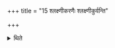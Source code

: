 +++
title = "15 श्लक्ष्णीकरणैः श्लक्ष्णीकुर्वन्ति"

+++

<details><summary>थिते</summary>

श्लक्ष्णीकरणैः श्लक्ष्णीकुर्वन्ति १५
</details>

